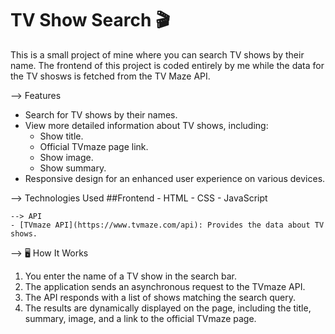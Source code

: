 # TV Show Search 🎬

This is a small project of mine where you can search TV shows by their name. The frontend of this project is coded entirely by me while the data for the TV shosws is fetched from the TV Maze API.

--> Features
- Search for TV shows by their names.
- View more detailed information about TV shows, including:
  * Show title.
  * Official TVmaze page link.
  * Show image.
  * Show summary.
- Responsive design for an enhanced user experience on various devices.

--> Technologies Used
    ##Frontend
    - HTML
    - CSS
    - JavaScript

    --> API
    - [TVmaze API](https://www.tvmaze.com/api): Provides the data about TV shows.

--> 🖥️ How It Works
1. You enter the name of a TV show in the search bar.
2. The application sends an asynchronous request to the TVmaze API.
3. The API responds with a list of shows matching the search query.
4. The results are dynamically displayed on the page, including the title, summary, image, and a link to the official TVmaze page.
